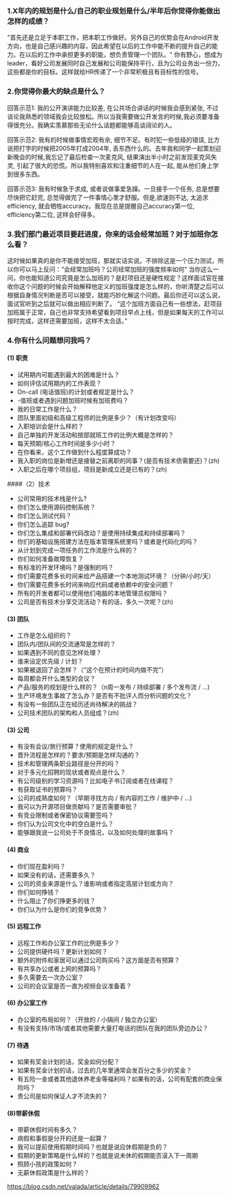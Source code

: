 ### 1.X年内的规划是什么/自己的职业规划是什么/半年后你觉得你能做出怎样的成绩？

"首先还是立足于本职工作，把本职工作做好。另外自己的优势会在Android开发方向，也是自己感兴趣的内容，因此希望在以后的工作中能不断的提升自己的能力。在以后的工作中承担更多的职能，想负责管理一个团队。"
你有野心，想成为 leader，看好公司发展同时自己发展和公司能保持平行，且为公司业务出一份力，这些都是你的目标。这样就给HR传递了一个非常积极且有目标性的信号。

### 2.你觉得你最大的缺点是什么？
回答示范1: 我的公开演讲能力比较差, 在公共场合讲话的时候我会感到紧张, 不过谈论我熟悉的领域我会比较放松。所以当我需要做公开发言的时候,我必须要准备得很充分。我确实羡慕那些无论什么话题都能够高谈阔论的人。

回答示范2: 我有的时候做事情宏观有余, 细节不足。有时犯一些低级的错误, 比方说把打字的时候把2005年打成2004年, 丢东西什么的。去年我和同学一起策划迎新晚会的时候,我忘记了最后检查一次麦克风, 结果演出半小时之前发现麦克风失灵, 引起了很大的恐慌。所以我特别喜欢和注重细节的人在一起, 能从他们身上学到很多东西。

回答示范3: 我有时候急于求成, 或者说做事爱急躁。一旦接手一个任务, 总是想要尽快把它赶完, 总觉得做完了一件事情心里才舒服。但是,欲速则不达, 太追求efficiency, 就会牺牲accuracy。我现在总是提醒自己accuracy第一位, efficiency第二位, 这样会好得多。

### 3.我们部门最近项目要赶进度，你来的话会经常加班？对于加班你怎么看？

这时候如果真的是你不能接受加班，那就实话实说。不排除这是一个压力测试，所以你可以马上反问：”会经常加班吗？公司经常加班的强度频率如何”
当你这么一问，你也能知道公司究竟是怎么加班的？是赶项目还是硬性规定？这样面试官在接收你这个问题的时候会开始解释他定义的加班强度是怎么样的，你听清楚之后可以根据自身情况判断是否可以接受，就能巧妙化解这个问题。最后你还可以这么说，面试官听到之后就可以做出相应判断了。
“这个加班方面自己有一些想法，赶项目加班属于正常，自己也非常支持希望看到项目早点上线，但是如果每天的工作可以按时完成，这样还需要加班，这样不太合适。”

### 4.你有什么问题想问我吗？

#### (1) 职责
- 试用期内可能遇到最大的困难是什么？
- 如何评估试用期内的工作表现？
- On-call (电话值班)的计划或者规定是什么？
- -值班或者遇到问题加班时候有加班费吗？
- 我的日常工作是什么？
- 团队里面初级和高级工程师的比例是多少？（有计划改变吗）
- 入职培训会是什么样的？
- 自己单独的开发活动和按部就班工作的比例大概是怎样的？
- 每天预期/核心工作时间是多少小时？
- 在你看来，这个工作做到什么程度算成功？
- 我入职的岗位是新增还是接替之前离职的同事？(是否有技术债需要还)？(zh)
- 入职之后在哪个项目组，项目是新成立还是已有的？(zh)

####（2）技术

- 公司常用的技术栈是什么?
- 你们怎么使用源码控制系统？
- 你们怎么测试代码？
- 你们怎么追踪 bug?
- 你们怎么集成和部署代码改动？是使用持续集成和持续部署吗？
- 你们的基础设施搭建方法在版本管理系统里吗？或者是代码化的吗？
- 从计划到完成一项任务的工作流是什么样的？
- 你们如何准备故障恢复？
- 有标准的开发环境吗？是强制的吗？
- 你们需要花费多长时间来给产品搭建一个本地测试环境？（分钟/小时/天）
- 你们需要花费多长时间来响应代码或者依赖中的安全问题？
- 所有的开发者都可以使用他们电脑的本地管理员权限吗？
- 公司是否有技术分享交流活动？有的话，多久一次呢？(zh)

#### (3) 团队

- 工作是怎么组织的？
- 团队内/团队间的交流通常是怎样的？
- 如果遇到不同的意见怎样处理？
- 谁来设定优先级 / 计划？
- 如果被退回了会怎样？（“这个在预计的时间内做不完”）
- 每周都会开什么类型的会议？
- 产品/服务的规划是什么样的？（n周一发布 / 持续部署 / 多个发布流 / ...)
- 生产环境发生事故了怎么办？是否有不批评人而分析问题的文化？
- 有没有一些团队正在经历还尚待解决的挑战？
- 公司技术团队的架构和人员组成？(zh)

#### (3) 公司

- 有没有会议/旅行预算？使用的规定是什么？
- 晋升流程是怎样的？要求/预期是怎样沟通的？
- 技术和管理两条职业路径是分开的吗？
- 对于多元化招聘的现状或者观点是什么？
- 有公司级别的学习资源吗？比如电子书订阅或者在线课程？
- 有获取证书的预算吗？
- 公司的成熟度如何？（早期寻找方向 / 有内容的工作 / 维护中 / ...)
- 我可以为开源项目做贡献吗？是否需要审批？
- 有竞业限制或者保密协议需要签吗？
- 你们认为公司文化中的空白是什么？
- 能够跟我说一公司处于不良情况，以及如何处理的故事吗？

#### (4) 商业

- 你们现在盈利吗？
- 如果没有的话，还需要多久？
- 公司的资金来源是什么？谁影响或者指定高层计划或方向？
- 你们如何挣钱？
- 什么阻止了你们挣更多的钱？
- 你们认为什么是你们的竞争优势？

#### (5) 远程工作

- 远程工作和办公室工作的比例是多少？
- 公司提供硬件吗？更新计划如何？
- 额外的附件和家居可以通过公司购买吗？这方面是否有预算？
- 有共享办公或者上网的预算吗？
- 多久需要去一次办公室？
- 公司的会议室是否一直为视频会议准备着？

#### (6) 办公室工作

- 办公室的布局如何？（开放的 / 小隔间 / 独立办公室）
- 有没有支持/市场/或者其他需要大量打电话的团队在我的团队旁边办公？

#### (7) 待遇

- 如果有奖金计划的话，奖金如何分配？
- 如果有奖金计划的话，过去的几年里通常会发百分之多少的奖金？
- 有五险一金或者其他退休养老金等福利吗？如果有的话，公司有配套的商业保险吗？
- 贵公司是如何保证人才不流失的？

#### (8)带薪休假

- 带薪休假时间有多久？
- 病假和事假是分开的还是一起算？
- 我可以提前使用假期时间吗？也就是说应休假期是负的？
- 假期的更新策略是什么样的？也就是说未休的假期能否滚入下一周期
- 照顾小孩的政策如何？
- 无薪休假政策是什么样的？



https://blog.csdn.net/valada/article/details/79909962